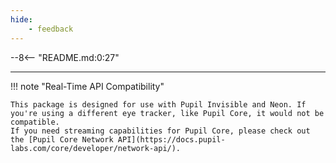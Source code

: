 ```yaml
---
hide:
    - feedback
---
```


--8<-- "README.md:0:27"

---

!!! note "Real-Time API Compatibility"

    This package is designed for use with Pupil Invisible and Neon. If you're using a different eye tracker, like Pupil Core, it would not be compatible.
    If you need streaming capabilities for Pupil Core, please check out the [Pupil Core Network API](https://docs.pupil-labs.com/core/developer/network-api/).

